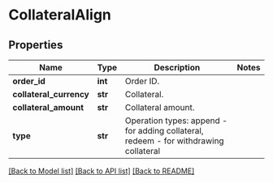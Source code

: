 # CollateralAlign

## Properties
Name | Type | Description | Notes
------------ | ------------- | ------------- | -------------
**order_id** | **int** | Order ID. | 
**collateral_currency** | **str** | Collateral. | 
**collateral_amount** | **str** | Collateral amount. | 
**type** | **str** | Operation types: append - for adding collateral, redeem - for withdrawing collateral | 

[[Back to Model list]](../README.md#documentation-for-models) [[Back to API list]](../README.md#documentation-for-api-endpoints) [[Back to README]](../README.md)


